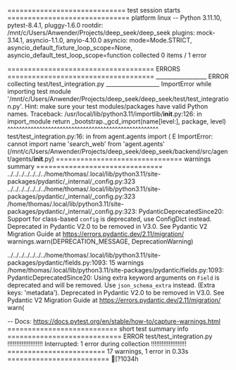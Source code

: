 ============================= test session starts ==============================
platform linux -- Python 3.11.10, pytest-8.4.1, pluggy-1.6.0
rootdir: /mnt/c/Users/Anwender/Projects/deep_seek/deep_seek
plugins: mock-3.14.1, asyncio-1.1.0, anyio-4.10.0
asyncio: mode=Mode.STRICT, asyncio_default_fixture_loop_scope=None, asyncio_default_test_loop_scope=function
collected 0 items / 1 error

==================================== ERRORS ====================================
__________________ ERROR collecting test/test_integration.py ___________________
ImportError while importing test module '/mnt/c/Users/Anwender/Projects/deep_seek/deep_seek/test/test_integration.py'.
Hint: make sure your test modules/packages have valid Python names.
Traceback:
/usr/local/lib/python3.11/importlib/__init__.py:126: in import_module
    return _bootstrap._gcd_import(name[level:], package, level)
           ^^^^^^^^^^^^^^^^^^^^^^^^^^^^^^^^^^^^^^^^^^^^^^^^^^^^
test/test_integration.py:16: in <module>
    from agent.agents import (
E   ImportError: cannot import name 'search_web' from 'agent.agents' (/mnt/c/Users/Anwender/Projects/deep_seek/deep_seek/backend/src/agent/agents/__init__.py)
=============================== warnings summary ===============================
../../../../../../../home/thomas/.local/lib/python3.11/site-packages/pydantic/_internal/_config.py:323
../../../../../../../home/thomas/.local/lib/python3.11/site-packages/pydantic/_internal/_config.py:323
  /home/thomas/.local/lib/python3.11/site-packages/pydantic/_internal/_config.py:323: PydanticDeprecatedSince20: Support for class-based `config` is deprecated, use ConfigDict instead. Deprecated in Pydantic V2.0 to be removed in V3.0. See Pydantic V2 Migration Guide at https://errors.pydantic.dev/2.11/migration/
    warnings.warn(DEPRECATION_MESSAGE, DeprecationWarning)

../../../../../../../home/thomas/.local/lib/python3.11/site-packages/pydantic/fields.py:1093: 15 warnings
  /home/thomas/.local/lib/python3.11/site-packages/pydantic/fields.py:1093: PydanticDeprecatedSince20: Using extra keyword arguments on `Field` is deprecated and will be removed. Use `json_schema_extra` instead. (Extra keys: 'metadata'). Deprecated in Pydantic V2.0 to be removed in V3.0. See Pydantic V2 Migration Guide at https://errors.pydantic.dev/2.11/migration/
    warn(

-- Docs: https://docs.pytest.org/en/stable/how-to/capture-warnings.html
=========================== short test summary info ============================
ERROR test/test_integration.py
!!!!!!!!!!!!!!!!!!!! Interrupted: 1 error during collection !!!!!!!!!!!!!!!!!!!!
======================== 17 warnings, 1 error in 0.33s =========================
[?1034h